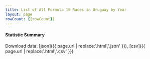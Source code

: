 ```yaml
---
title: List of All Formula 1® Races in Uruguay by Year
layout: page
rowCount: {{rowCount}}
---
```




#### Statistic Summary



Download data: [json]({{ page.url | replace:'.html','.json' }}), [csv]({{ page.url | replace:'.html','.csv' }})
